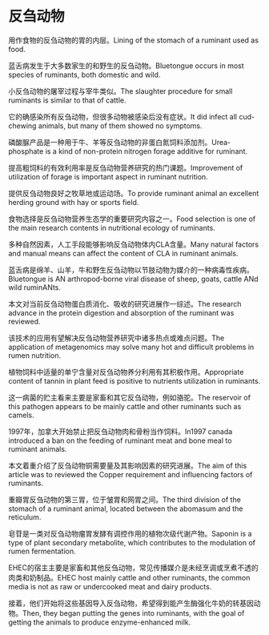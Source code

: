 # 反刍动物

<p><span class="chinese">用作食物的反刍动物的胃的内层。</span><span class="english">Lining of the stomach of a ruminant used as food.</span></p>

<p><span class="chinese">蓝舌病发生于大多数家生的和野生的反刍动物。</span><span class="english">Bluetongue occurs in most species of ruminants, both domestic and wild.</span></p>

<p><span class="chinese">小反刍动物的屠宰过程与宰牛类似。</span><span class="english">The slaughter procedure for small ruminants is similar to that of cattle.</span></p>

<p><span class="chinese">它的确感染所有反刍动物，但很多动物被感染后没有症状。</span><span class="english">It did infect all cud-chewing animals, but many of them showed no symptoms.</span></p>

<p><span class="chinese">磷酸脲产品是一种用于牛、羊等反刍动物的非蛋白氮饲料添加剂。</span><span class="english">Urea-phosphate is a kind of non-protein nitrogen forage additive for ruminant.</span></p>

<p><span class="chinese">提高粗饲料的有效利用率是反刍动物营养研究的热门课题。</span><span class="english">Improvement of utilization of forage is important aspect in ruminant nutrition.</span></p>

<p><span class="chinese">提供反刍动物良好之牧草地或运动场。</span><span class="english">To provide ruminant animal an excellent herding ground with hay or sports field.</span></p>

<p><span class="chinese">食物选择是反刍动物营养生态学的重要研究内容之一。</span><span class="english">Food selection is one of the main research contents in nutritional ecology of ruminants.</span></p>

<p><span class="chinese">多种自然因素，人工手段能够影响反刍动物体内CLA含量。</span><span class="english">Many natural factors and manual means can affect the content of CLA in ruminant animals.</span></p>

<p><span class="chinese">蓝舌病是绵羊、山羊，牛和野生反刍动物以节肢动物为媒介的一种病毒性疾病。</span><span class="english">Bluetongue is AN arthropod-borne viral disease of sheep, goats, cattle ANd wild ruminANts.</span></p>

<p><span class="chinese">本文对当前反刍动物蛋白质消化、吸收的研究进展作一综述。</span><span class="english">The research advance in the protein digestion and absorption of the ruminant was reviewed.</span></p>

<p><span class="chinese">该技术的应用有望解决反刍动物营养研究中诸多热点或难点问题。</span><span class="english">The application of metagenomics may solve many hot and difficult problems in rumen nutrition.</span></p>

<p><span class="chinese">植物饲料中适量的单宁含量对反刍动物养分利用有其积极作用。</span><span class="english">Appropriate content of tannin in plant feed is positive to nutrients utilization in ruminants.</span></p>

<p><span class="chinese">这一病菌的贮主看来主要是家畜和其它反刍动物，例如骆驼。</span><span class="english">The reservoir of this pathogen appears to be mainly cattle and other ruminants such as camels.</span></p>

<p><span class="chinese">1997年，加拿大开始禁止把反刍动物肉和骨粉当作饲料。</span><span class="english">In1997 canada introduced a ban on the feeding of ruminant meat and bone meal to ruminant animals.</span></p>

<p><span class="chinese">本文着重介绍了反刍动物铜需要量及其影响因素的研究进展。</span><span class="english">The aim of this article was to reviewed the Copper requirement and influencing factors of ruminants.</span></p>

<p><span class="chinese">重瓣胃反刍动物的第三胃，位于皱胃和网胃之间。</span><span class="english">The third division of the stomach of a ruminant animal, located between the abomasum and the reticulum.</span></p>

<p><span class="chinese">皂苷是一类对反刍动物瘤胃发酵有调控作用的植物次级代谢产物。</span><span class="english">Saponin is a type of plant secondary metabolite, which contributes to the modulation of rumen fermentation.</span></p>

<p><span class="chinese">EHEC的宿主主要是家畜和其他反刍动物，常见传播媒介是未经烹调或烹煮不透的肉类和奶制品。</span><span class="english">EHEC host mainly cattle and other ruminants, the common media is not as raw or undercooked meat and dairy products.</span></p>

<p><span class="chinese">接着，他们开始将这些基因导入反刍动物，希望得到能产生酶强化牛奶的转基因动物。</span><span class="english">Then, they began putting the genes into ruminants, with the goal of getting the animals to produce enzyme-enhanced milk.</span></p>

